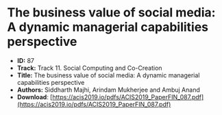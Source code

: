 # The business value of social media: A dynamic managerial capabilities perspective

- **ID:** 87
- **Track:** Track 11. Social Computing and Co-Creation
- **Title:** The business value of social media: A dynamic managerial capabilities perspective
- **Authors:** Siddharth Majhi, Arindam Mukherjee and Ambuj Anand
- **Download**: [https://acis2019.io/pdfs/ACIS2019_PaperFIN_087.pdf](https://acis2019.io/pdfs/ACIS2019_PaperFIN_087.pdf)